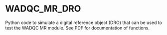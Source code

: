 # WADQC_MR_DRO
 Python code to simulate a digital reference object (DRO) that can be used to test the WADQC MR module.
 See PDF for documentation of functions.
